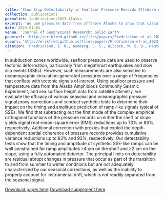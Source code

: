 ```yaml
---
title: "Slow Slip Detectability in Seafloor Pressure Records Offshore Alaska"
collection: publications
permalink: /publication/2023-Alaska
excerpt: 'We use pressure data from offshore Alaska to show that circulation-related signals can be reduced by as much as 93% by exploiting their coherence at similar water depths over distances of hundreds of kilometers, making the detection of subtle deformation signals significantly easier.'
date: 2023-01-01
venue: 'Journal of Geophysical Research: Solid Earth'
paperurl: 'http://erikfred.github.io/files/papers/Fredrickson-et-al_2023.pdf'
supurl: 'http://erikfred.github.io/files/papers/Fredrickson-et-al_2023_s01.pdf'
citation: 'Fredrickson, E. K., Gomberg, J. S., Wilcock, W. S. D., Hautala, S. L., Hermann, A. J., & Johnson, H. P. (2023). &quot;Slow Slip Detectability in Seafloor Pressure Records Offshore Alaska.&quot; <i>Journal of Geophysical Research: Solid Earth</i>. 128.'
---
```

In subduction zones worldwide, seafloor pressure data are used to observe tectonic deformation, particularly from megathrust earthquakes and slow slip events (SSEs). However, such measurements are also sensitive to oceanographic circulation-generated pressures over a range of frequencies that conflate  with tectonic signals of interest. Using seafloor pressure and temperature data from the Alaska Amphibious Community Seismic Experiment, and sea surface height data from satellite altimetry, we evaluate the efficacy of various seasonal and oceanographic pressure signal proxy corrections and conduct synthetic tests to determine their impact on the timing and amplitude prediction of ramp-like signals typical of SSEs. We find that subtracting out the first mode of the complex empirical orthogonal functions of the pressure records on either the shelf or slope yields signal root-mean-square error (RMS) reductions up to 73% or 80%, respectively. Additional correction with proxies that exploit the depth-dependent spatial coherence of pressure records provides cumulative variance reductions up to 83% and 93%, respectively. Our detectability tests show that the timing and amplitude of synthetic SSE-like ramps can be well constrained for ramp amplitudes >4 cm on the shelf and >2 cm on the slope, using a fully automated detector. The principal limits on detectability are residual abrupt changes in pressure that occur as part of the transition to and from summer to winter conditions but are not adequately characterized by our seasonal corrections, as well as the inability to properly account for instrumental drift, which is not readily separated from the seasonal signal.

[Download paper here](http://erikfred.github.io/files/papers/Fredrickson-et-al_2023.pdf)
[Download supplement here](http://erikfred.github.io/files/papers/Fredrickson-et-al_2023_s01.pdf)
